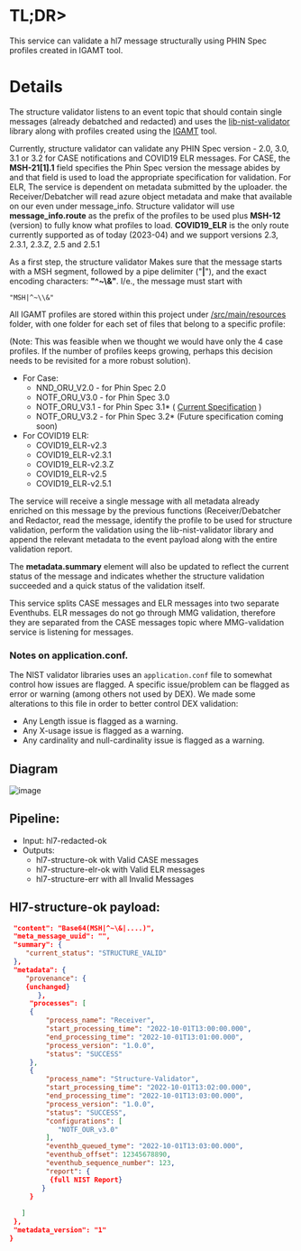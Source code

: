 # TL;DR>

This service can validate a hl7 message structurally using PHIN Spec profiles created in IGAMT tool.

# Details

The structure validator listens to an event topic that should contain single messages (already debatched and redacted) and uses the [lib-nist-validator](https://github.com/CDCgov/data-exchange-hl7/blob/develop/local_libs/lib-nist-validator/readme.md) library along with profiles created using the [IGAMT](https://hl7v2.igamt-2.nist.gov/home) tool.

Currently, structure validator can validate any PHIN Spec version - 2.0, 3.0, 3.1 or 3.2 for CASE notifications and COVID19 ELR messages.
For CASE, the **MSH-21[1].1** field specifies the Phin Spec version the message abides by and that field is used to load the appropriate specification for validation.
For ELR, The service is dependent on metadata submitted by the uploader. the Receiver/Debatcher will read azure object metadata and make that available on our even under message_info. Structure validator will use **message_info.route** as the prefix of the profiles to be used plus **MSH-12** (version) to fully know what profiles to load. **COVID19_ELR** is the only route currently supported as of today (2023-04) and we support versions 2.3, 2.3.1, 2.3.Z, 2.5 and 2.5.1

As a first step, the structure validator Makes sure that the message starts with a MSH segment, followed by a pipe delimiter ("**|**"), and the exact encoding characters: **"^~\\&"**.
I/e., the message must start with 

```
"MSH|^~\\&"
```

All IGAMT profiles are stored within this project under [/src/main/resources](https://github.com/CDCgov/data-exchange-hl7/tree/develop/fns-hl7-pipeline/fn-structure-validator/src/main/resources) folder, with one folder for each set of files that belong to a specific profile:

(Note: This was feasible when we thought we would have only the 4 case profiles. If the number of profiles keeps growing, perhaps this decision needs to be revisited for a more robust solution).

* For Case:
	* NND_ORU_V2.0 - for Phin Spec 2.0
	* NOTF_ORU_V3.0 - for Phin Spec 3.0
	* NOTF_ORU_V3.1 - for Phin Spec 3.1* ( [Current Specification](https://ndc.services.cdc.gov/wp-content/uploads/PHIN_Messaging_Specification_for_Case_Notification_v3-1-1_20210805.docx) )
	* NOTF_ORU_V3.2 - for Phin Spec 3.2* (Future specification coming soon)
* For COVID19 ELR:
	* COVID19_ELR-v2.3 
	* COVID19_ELR-v2.3.1
	* COVID19_ELR-v2.3.Z
	* COVID19_ELR-v2.5
	* COVID19_ELR-v2.5.1


The service will receive a single message with all metadata already enriched on this message by the previous functions (Receiver/Debatcher and Redactor, read the message, identify the profile to be used for structure validation, perform the validation using the lib-nist-validator library and append the relevant metadata to the event payload along with the entire validation report.

The **metadata.summary** element will also be updated to reflect the current status of the message and indicates whether the structure validation succeeded and a quick status of the validation itself.

This service splits CASE messages and ELR messages into two separate Eventhubs. ELR messages do not go through MMG validation, therefore they are separated from the CASE messages topic where MMG-validation service is listening for messages.

### Notes on application.conf.

The NIST validator libraries uses an <code>application.conf</code> file to somewhat control how issues are flagged. A specific issue/problem can be flagged as error or warning (among others not used by DEX).
We made some alterations to this file in order to better control DEX validation:

- Any Length issue is flagged as a warning.
- Any X-usage issue is flagged as a warning.
- Any cardinality and null-cardinality issue is flagged as a warning.


## Diagram 

![image](https://user-images.githubusercontent.com/3239945/233380847-1bef3d9b-21dd-414f-a856-78a59c5ee44f.png)

## Pipeline:

 - Input: hl7-redacted-ok 
 - Outputs: 
    - hl7-structure-ok with Valid CASE messages
    - hl7-structure-elr-ok with Valid ELR messages
    - hl7-structure-err with all Invalid Messages

## Hl7-structure-ok payload:

``` json
 "content": "Base64(MSH|^~\&|....)",
 "meta_message_uuid": "",
 "summary": {
    "current_status": "STRUCTURE_VALID"
 },
 "metadata": {
    "provenance": {
	{unchanged}
       },
     "processes": [
	 {
		 "process_name": "Receiver",
		 "start_processing_time": "2022-10-01T13:00:00.000",
		 "end_processing_time": "2022-10-01T13:01:00.000",
		 "process_version": "1.0.0",
		 "status": "SUCCESS"
	 },
	 {
		 "process_name": "Structure-Validator",
		 "start_processing_time": "2022-10-01T13:02:00.000",
		 "end_processing_time": "2022-10-01T13:03:00.000",
		 "process_version": "1.0.0",
		 "status": "SUCCESS",
		 "configurations": [
		 	"NOTF_OUR_v3.0"
		 ],
		 "eventhb_queued_tyme": "2022-10-01T13:03:00.000",
		 "eventhub_offset": 12345678890,
		 "eventhub_sequence_number": 123,
		 "report": {
		  {full NIST Report}
		}
	 }
	
   ]
 },
 "metadata_version": "1"
}

```


